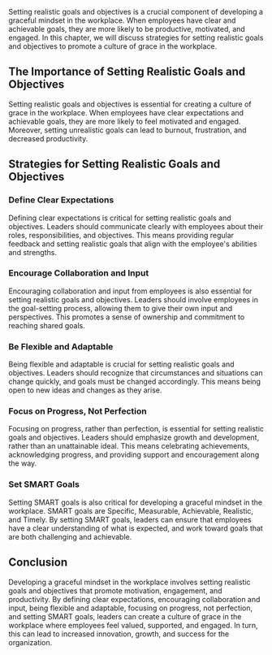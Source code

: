 
Setting realistic goals and objectives is a crucial component of developing a graceful mindset in the workplace. When employees have clear and achievable goals, they are more likely to be productive, motivated, and engaged. In this chapter, we will discuss strategies for setting realistic goals and objectives to promote a culture of grace in the workplace.

The Importance of Setting Realistic Goals and Objectives
--------------------------------------------------------

Setting realistic goals and objectives is essential for creating a culture of grace in the workplace. When employees have clear expectations and achievable goals, they are more likely to feel motivated and engaged. Moreover, setting unrealistic goals can lead to burnout, frustration, and decreased productivity.

Strategies for Setting Realistic Goals and Objectives
-----------------------------------------------------

### Define Clear Expectations

Defining clear expectations is critical for setting realistic goals and objectives. Leaders should communicate clearly with employees about their roles, responsibilities, and objectives. This means providing regular feedback and setting realistic goals that align with the employee's abilities and strengths.

### Encourage Collaboration and Input

Encouraging collaboration and input from employees is also essential for setting realistic goals and objectives. Leaders should involve employees in the goal-setting process, allowing them to give their own input and perspectives. This promotes a sense of ownership and commitment to reaching shared goals.

### Be Flexible and Adaptable

Being flexible and adaptable is crucial for setting realistic goals and objectives. Leaders should recognize that circumstances and situations can change quickly, and goals must be changed accordingly. This means being open to new ideas and changes as they arise.

### Focus on Progress, Not Perfection

Focusing on progress, rather than perfection, is essential for setting realistic goals and objectives. Leaders should emphasize growth and development, rather than an unattainable ideal. This means celebrating achievements, acknowledging progress, and providing support and encouragement along the way.

### Set SMART Goals

Setting SMART goals is also critical for developing a graceful mindset in the workplace. SMART goals are Specific, Measurable, Achievable, Realistic, and Timely. By setting SMART goals, leaders can ensure that employees have a clear understanding of what is expected, and work toward goals that are both challenging and achievable.

Conclusion
----------

Developing a graceful mindset in the workplace involves setting realistic goals and objectives that promote motivation, engagement, and productivity. By defining clear expectations, encouraging collaboration and input, being flexible and adaptable, focusing on progress, not perfection, and setting SMART goals, leaders can create a culture of grace in the workplace where employees feel valued, supported, and engaged. In turn, this can lead to increased innovation, growth, and success for the organization.
